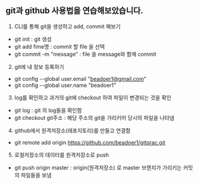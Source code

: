 ## **git과 github 사용법을 연습해보았습니다.**

1. CLI를 통해 git을 생성하고 add, commit 해보기
- git init : git 생성
- git add fime명 : commit 할 file 을 선택
- git commit -m "message" : file 을 message와 함께 commit

2. git에 내 정보 등록하기
- git config --global user.email "beadoer1@gmail.com"
- git config --global user.name "beadoer1"

3. log를 확인하고 과거의 git에 checkout 하여 파일이 변경되는 것을 확인
- git log : git 의 log들을 확인함
- git checkout git주소 : 해당 주소의 git을 가리키어 당시의 파일을 나타냄

4. github에서 원격저장소(레포지토리)를 만들고 연결함
- git remote add origin https://github.com/beadoer1/gitprac.git

5. 로컬저장소의 데이터를 원격저장소로 push
- git push origin master : origin(원격저장소) 로 master 브랜치가 가리키는 커밋의 파일들을 보냄

